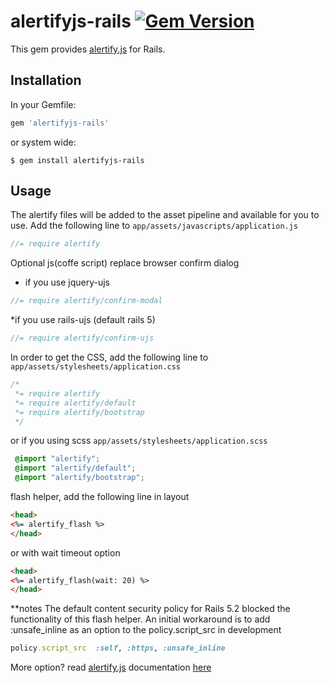 # alertifyjs-rails [![Gem Version](https://badge.fury.io/rb/alertifyjs-rails.svg)](http://badge.fury.io/rb/alertifyjs-rails)

This gem provides [alertify.js](http://alertifyjs.com/) for Rails.


## Installation

In your Gemfile:

```ruby
gem 'alertifyjs-rails'
```

or system wide:

```console
$ gem install alertifyjs-rails
```


## Usage

The alertify files will be added to the asset pipeline and available for you to use. Add the following line to `app/assets/javascripts/application.js`

```javascript
//= require alertify
```

Optional js(coffe script) replace browser confirm dialog

* if you use jquery-ujs
```javascript
//= require alertify/confirm-modal
```

*if you use rails-ujs (default rails 5)
```javascript
//= require alertify/confirm-ujs
```


In order to get the CSS, add the following line to `app/assets/stylesheets/application.css`

```css
/*
 *= require alertify
 *= require alertify/default
 *= require alertify/bootstrap
 */
```

or if you using scss `app/assets/stylesheets/application.scss`

```scss
 @import "alertify";
 @import "alertify/default";
 @import "alertify/bootstrap";
```

flash helper, add the following line in layout

```html 
<head>
<%= alertify_flash %>
</head>
```

or with wait timeout option

```html 
<head>
<%= alertify_flash(wait: 20) %>
</head>
```
**notes
The default content security policy for Rails 5.2 blocked the functionality of this flash helper. An initial workaround is to add :unsafe_inline as an option to the policy.script_src in development 

```ruby
policy.script_src  :self, :https, :unsafe_inline

```



More option? read  [alertify.js](http://alertifyjs.com/) documentation [here](http://alertifyjs.com/) 

